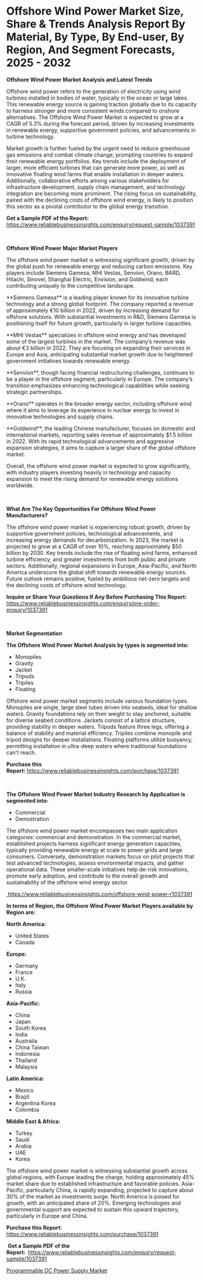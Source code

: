 <p><h1>Offshore Wind Power Market Size, Share & Trends Analysis Report By Material, By Type, By End-user, By Region, And Segment Forecasts, 2025 - 2032</h1></p><p><strong>Offshore Wind Power Market Analysis and Latest Trends</strong></p>
<p><p>Offshore wind power refers to the generation of electricity using wind turbines installed in bodies of water, typically in the ocean or large lakes. This renewable energy source is gaining traction globally due to its capacity to harness stronger and more consistent winds compared to onshore alternatives. The Offshore Wind Power Market is expected to grow at a CAGR of 5.3% during the forecast period, driven by increasing investments in renewable energy, supportive government policies, and advancements in turbine technology.</p><p>Market growth is further fueled by the urgent need to reduce greenhouse gas emissions and combat climate change, prompting countries to expand their renewable energy portfolios. Key trends include the deployment of larger, more efficient turbines that can generate more power, as well as innovative floating wind farms that enable installation in deeper waters. Additionally, collaborative efforts among various stakeholders for infrastructure development, supply chain management, and technology integration are becoming more prominent. The rising focus on sustainability, paired with the declining costs of offshore wind energy, is likely to position this sector as a pivotal contributor to the global energy transition.</p></p>
<p><strong>Get a Sample PDF of the Report:&nbsp;</strong> <a href="https://www.reliablebusinessinsights.com/enquiry/request-sample/1037391?utm_campaign=3183&utm_medium=2&utm_source=Github&utm_content=ia&utm_term=05032025&utm_id=offshore-wind-power">https://www.reliablebusinessinsights.com/enquiry/request-sample/1037391</a></p>
<p>&nbsp;</p>
<p><strong>Offshore Wind Power Major Market Players</strong></p>
<p><p>The offshore wind power market is witnessing significant growth, driven by the global push for renewable energy and reducing carbon emissions. Key players include Siemens Gamesa, MHI Vestas, Senvion, Orano, BARD, Hitachi, Sinovel, Shanghai Electric, Envision, and Goldwind, each contributing uniquely to the competitive landscape.</p><p>**Siemens Gamesa** is a leading player known for its innovative turbine technology and a strong global footprint. The company reported a revenue of approximately €10 billion in 2022, driven by increasing demand for offshore solutions. With substantial investments in R&D, Siemens Gamesa is positioning itself for future growth, particularly in larger turbine capacities.</p><p>**MHI Vestas** specializes in offshore wind energy and has developed some of the largest turbines in the market. The company’s revenue was about €3 billion in 2022. They are focusing on expanding their services in Europe and Asia, anticipating substantial market growth due to heightened government initiatives towards renewable energy.</p><p>**Senvion**, though facing financial restructuring challenges, continues to be a player in the offshore segment, particularly in Europe. The company’s transition emphasizes enhancing technological capabilities while seeking strategic partnerships.</p><p>**Orano** operates in the broader energy sector, including offshore wind where it aims to leverage its experience in nuclear energy to invest in innovative technologies and supply chains.</p><p>**Goldwind**, the leading Chinese manufacturer, focuses on domestic and international markets, reporting sales revenue of approximately $1.5 billion in 2022. With its rapid technological advancements and aggressive expansion strategies, it aims to capture a larger share of the global offshore market.</p><p>Overall, the offshore wind power market is expected to grow significantly, with industry players investing heavily in technology and capacity expansion to meet the rising demand for renewable energy solutions worldwide.</p></p>
<p>&nbsp;</p>
<p><strong>What Are The Key Opportunities For Offshore Wind Power Manufacturers?</strong></p>
<p><p>The offshore wind power market is experiencing robust growth, driven by supportive government policies, technological advancements, and increasing energy demands for decarbonization. In 2023, the market is projected to grow at a CAGR of over 10%, reaching approximately $50 billion by 2030. Key trends include the rise of floating wind farms, enhanced turbine efficiency, and greater investments from both public and private sectors. Additionally, regional expansions in Europe, Asia-Pacific, and North America underscore the global shift towards renewable energy sources. Future outlook remains positive, fueled by ambitious net-zero targets and the declining costs of offshore wind technology.</p></p>
<p><strong>Inquire or Share Your Questions If Any Before Purchasing This Report:</strong> <a href="https://www.reliablebusinessinsights.com/enquiry/pre-order-enquiry/1037391?utm_campaign=3183&utm_medium=2&utm_source=Github&utm_content=ia&utm_term=05032025&utm_id=offshore-wind-power">https://www.reliablebusinessinsights.com/enquiry/pre-order-enquiry/1037391</a></p>
<p>&nbsp;</p>
<p><strong>Market Segmentation</strong></p>
<p><strong>The Offshore Wind Power Market Analysis by types is segmented into:</strong></p>
<p><ul><li>Monopiles</li><li>Gravity</li><li>Jacket</li><li>Tripods</li><li>Tripiles</li><li>Floating</li></ul></p>
<p><p>Offshore wind power market segments include various foundation types. Monopiles are single, large steel tubes driven into seabeds, ideal for shallow waters. Gravity foundations rely on their weight to stay anchored, suitable for diverse seabed conditions. Jackets consist of a lattice structure, providing stability in deeper waters. Tripods feature three legs, offering a balance of stability and material efficiency. Tripiles combine monopile and tripod designs for deeper installations. Floating platforms utilize buoyancy, permitting installation in ultra-deep waters where traditional foundations can't reach.</p></p>
<p><strong>Purchase this Report:&nbsp;</strong><a href="https://www.reliablebusinessinsights.com/purchase/1037391?utm_campaign=3183&utm_medium=2&utm_source=Github&utm_content=ia&utm_term=05032025&utm_id=offshore-wind-power">https://www.reliablebusinessinsights.com/purchase/1037391</a></p>
<p>&nbsp;</p>
<p><strong>The Offshore Wind Power Market Industry Research by Application is segmented into:</strong></p>
<p><ul><li>Commercial</li><li>Demostration</li></ul></p>
<p><p>The offshore wind power market encompasses two main application categories: commercial and demonstration. In the commercial market, established projects harness significant energy generation capacities, typically providing renewable energy at scale to power grids and large consumers. Conversely, demonstration markets focus on pilot projects that test advanced technologies, assess environmental impacts, and gather operational data. These smaller-scale initiatives help de-risk innovations, promote early adoption, and contribute to the overall growth and sustainability of the offshore wind energy sector.</p></p>
<p><a href="https://www.reliablebusinessinsights.com/offshore-wind-power-r1037391?utm_campaign=3183&utm_medium=2&utm_source=Github&utm_content=ia&utm_term=05032025&utm_id=offshore-wind-power">&nbsp;https://www.reliablebusinessinsights.com/offshore-wind-power-r1037391</a></p>
<p><strong>In terms of Region, the Offshore Wind Power Market Players available by Region are:</strong></p>
<p>
    <p> <strong> North America: </strong>
        <ul>
            <li>United States</li>
            <li>Canada</li>
        </ul>
        </p> 
    <p> <strong> Europe: </strong>
        <ul>
            <li>Germany</li>
            <li>France</li>
            <li>U.K.</li>
            <li>Italy</li>
            <li>Russia</li>
        </ul>
        </p> 
    <p> <strong> Asia-Pacific: </strong>
        <ul>
            <li>China</li>
            <li>Japan</li>
            <li>South Korea</li>
            <li>India</li>
            <li>Australia</li>
            <li>China Taiwan</li>
            <li>Indonesia</li>
            <li>Thailand</li>
            <li>Malaysia</li>
        </ul>
        </p> 
    <p> <strong> Latin America: </strong>
        <ul>
            <li>Mexico</li>
            <li>Brazil</li>
            <li>Argentina Korea</li>
            <li>Colombia</li>
        </ul>
        </p> 
    <p> <strong> Middle East & Africa: </strong>
        <ul>
            <li>Turkey</li>
            <li>Saudi</li>
            <li>Arabia</li>
            <li>UAE</li>
            <li>Korea</li>
        </ul>
    </p>
    </p>
<p><p>The offshore wind power market is witnessing substantial growth across global regions, with Europe leading the charge, holding approximately 45% market share due to established infrastructure and favorable policies. Asia-Pacific, particularly China, is rapidly expanding, projected to capture about 30% of the market as investments surge. North America is poised for growth, with an anticipated share of 20%. Emerging technologies and governmental support are expected to sustain this upward trajectory, particularly in Europe and China.</p></p>
<p><strong>Purchase this Report: </strong><a href="https://www.reliablebusinessinsights.com/purchase/1037391?utm_campaign=3183&utm_medium=2&utm_source=Github&utm_content=ia&utm_term=05032025&utm_id=offshore-wind-power">https://www.reliablebusinessinsights.com/purchase/1037391</a></p>
<p>&nbsp;<strong>Get a Sample PDF of the Report:&nbsp;&nbsp;</strong><a href="https://www.reliablebusinessinsights.com/enquiry/request-sample/1037391?utm_campaign=3183&utm_medium=2&utm_source=Github&utm_content=ia&utm_term=05032025&utm_id=offshore-wind-power">https://www.reliablebusinessinsights.com/enquiry/request-sample/1037391</a></p>
<p><strong></strong></p>
<p><p><a href="https://github.com/miottaredlin79/Market-Research-Report-List-1/blob/main/programmable-dc-power-supply-market.md?utm_campaign=3183&utm_medium=2&utm_source=Github&utm_content=ia&utm_term=05032025&utm_id=offshore-wind-power">Programmable DC Power Supply Market</a></p></p>